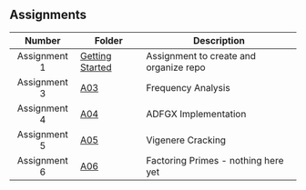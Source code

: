 ## Assignments

| Number | Folder | Description |
| :----: | ------ | ----------- |
|   Assignment 1   | [Getting Started](https://github.com/sgilliland/4663-Cryptography-Gilliland/blob/master/Assignments/README.md) |   Assignment to create and organize repo   |
|   Assignment 3   | [A03](https://github.com/sgilliland/4663-Cryptography-Gilliland/blob/master/Assignments/A03) |   Frequency Analysis   |
|   Assignment 4   | [A04](https://github.com/sgilliland/4663-Cryptography-Gilliland/blob/master/Assignments/A04) |   ADFGX Implementation   |
|   Assignment 5   | [A05](https://github.com/sgilliland/4663-Cryptography-Gilliland/blob/master/Assignments/A05) |   Vigenere Cracking   |
|   Assignment 6   | [A06](https://github.com/sgilliland/4663-Cryptography-Gilliland/blob/master/Assignments) |   Factoring Primes - nothing here yet   |
